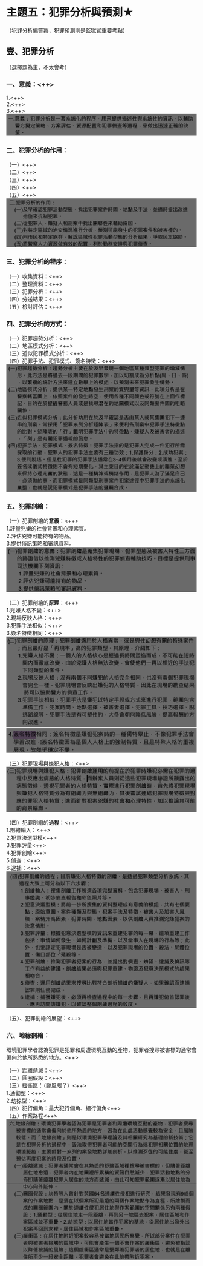 # 主題五：犯罪分析與預測★

（犯罪分析偏警察，犯罪預測則是監獄官重要考點）

## 壹、犯罪分析

（選擇題為主，不太會考）

### 一、意義：<++><br>

1.<++><br>
2.<++><br>
3.<++><br>
![2022-10-21-16-03-22](.assets/c01.s05/_2022-10-21-16-03-22.png)

### 二、犯罪分析的作用：<br>

（一）<++><br>
（二）<++><br>
（三）<++><br>
（四）<++><br>
（五）<++>
![2022-10-21-16-03-50](.assets/c01.s05/_2022-10-21-16-03-50.png)

### 三、犯罪分析的程序：<br>

（一）收集資料：<++><br>
（二）整理資料：<++><br>
（三）犯罪分析：<++><br>
（四）分送結果：<++><br>
（五）檢討評估：<++>

### 四、犯罪分析的方式：<br>

（一）犯罪趨勢分析：<++><br>
（二）地區模式分析：<++><br>
（三）近似犯罪模式分析：<++><br>
（四）犯罪手法、犯罪模式、簽名特徵：<++>
![2022-10-21-16-05-36](.assets/c01.s05/_2022-10-21-16-05-36.png)

### 五、犯罪剖繪：<br>

（一）犯罪剖繪的<b>意義</b>：<++><br>
1.評量兇嫌的社會背景和心理素質。<br>
2.評估兇嫌可能持有的物品。<br>
3.提供偵訊策略和審訊資料。<br>
![2022-10-21-16-07-36](.assets/c01.s05/_2022-10-21-16-07-36.png)

（二）犯罪剖繪的<b>原理</b>：<++><br>
1.兇嫌人格不變：<++><br>
2.現場反映人格：<++><br>
3.犯罪手法相似：<++><br>
3.簽名特徵相同：<++><br>
![2022-10-21-16-08-08](.assets/c01.s05/_2022-10-21-16-08-08.png)
![2022-10-21-16-08-53](.assets/c01.s05/_2022-10-21-16-08-53.png)

（三）犯罪現場與嫌犯人格：<++><br>
![2022-10-21-16-09-25](.assets/c01.s05/_2022-10-21-16-09-25.png)

（四）犯罪剖繪的<b>過程</b>：<++><br>
1.剖繪輸入：<++><br>
2.犯意決選型模<++><br>
3.犯罪評量<++><br>
4.犯罪剖繪<++><br>
5.偵查：<++><br>
6.逮捕：<++>
![2022-10-21-16-10-47](.assets/c01.s05/_2022-10-21-16-10-47.png)

（五）、犯罪剖繪的展望：<++>

### 六、地緣剖繪：

環境犯罪學者認為犯罪是犯罪和周遭環境互動的產物，犯罪者搜尋被害標的通常會偏向於他所熟悉的地方。<++>

（一）距離遞減：<++><br>
（二）圓圈假設：<++><br>
（三）緩衝區：（颱風眼？）<++><br>
1.通勸型：<++><br>
2.劫掠型：<++><br>
（四）犯行偏角：最大犯行偏角、續行偏角<++><br>
（五）作案路程<++>
![2022-10-21-16-42-22](.assets/c01.s05/_2022-10-21-16-42-22.png)
## 
## 
## 
## 

